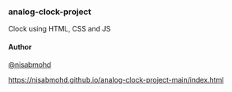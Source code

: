 ### analog-clock-project

Clock using HTML, CSS and JS

#### Author

[@nisabmohd](https://github.com/nisabmohd)


https://nisabmohd.github.io/analog-clock-project-main/index.html


 
